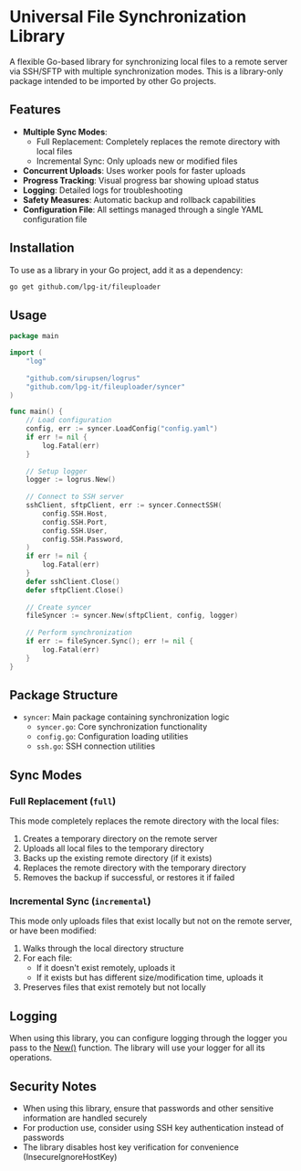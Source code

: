 # Universal File Synchronization Library

A flexible Go-based library for synchronizing local files to a remote server via SSH/SFTP with multiple synchronization modes. This is a library-only package intended to be imported by other Go projects.

## Features

- **Multiple Sync Modes**:
  - Full Replacement: Completely replaces the remote directory with local files
  - Incremental Sync: Only uploads new or modified files
- **Concurrent Uploads**: Uses worker pools for faster uploads
- **Progress Tracking**: Visual progress bar showing upload status
- **Logging**: Detailed logs for troubleshooting
- **Safety Measures**: Automatic backup and rollback capabilities
- **Configuration File**: All settings managed through a single YAML configuration file

## Installation

To use as a library in your Go project, add it as a dependency:

```bash
go get github.com/lpg-it/fileuploader
```

## Usage

```go
package main

import (
    "log"
    
    "github.com/sirupsen/logrus"
    "github.com/lpg-it/fileuploader/syncer"
)

func main() {
    // Load configuration
    config, err := syncer.LoadConfig("config.yaml")
    if err != nil {
        log.Fatal(err)
    }
    
    // Setup logger
    logger := logrus.New()
    
    // Connect to SSH server
    sshClient, sftpClient, err := syncer.ConnectSSH(
        config.SSH.Host,
        config.SSH.Port,
        config.SSH.User,
        config.SSH.Password,
    )
    if err != nil {
        log.Fatal(err)
    }
    defer sshClient.Close()
    defer sftpClient.Close()
    
    // Create syncer
    fileSyncer := syncer.New(sftpClient, config, logger)
    
    // Perform synchronization
    if err := fileSyncer.Sync(); err != nil {
        log.Fatal(err)
    }
}
```

## Package Structure

- `syncer`: Main package containing synchronization logic
  - `syncer.go`: Core synchronization functionality
  - `config.go`: Configuration loading utilities
  - `ssh.go`: SSH connection utilities

## Sync Modes

### Full Replacement (`full`)

This mode completely replaces the remote directory with the local files:

1. Creates a temporary directory on the remote server
2. Uploads all local files to the temporary directory
3. Backs up the existing remote directory (if it exists)
4. Replaces the remote directory with the temporary directory
5. Removes the backup if successful, or restores it if failed

### Incremental Sync (`incremental`)

This mode only uploads files that exist locally but not on the remote server, or have been modified:

1. Walks through the local directory structure
2. For each file:
   - If it doesn't exist remotely, uploads it
   - If it exists but has different size/modification time, uploads it
3. Preserves files that exist remotely but not locally

## Logging

When using this library, you can configure logging through the logger you pass to the [New()](file:///Users/lipeiguan/projects/fileuploader/syncer/syncer.go#L74-L79) function. The library will use your logger for all its operations.

## Security Notes

- When using this library, ensure that passwords and other sensitive information are handled securely
- For production use, consider using SSH key authentication instead of passwords
- The library disables host key verification for convenience (InsecureIgnoreHostKey)
